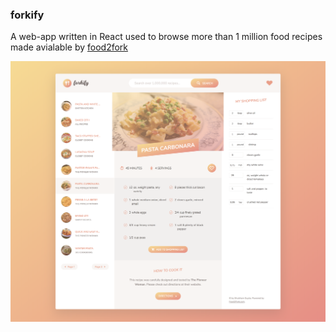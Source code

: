### forkify

A web-app written in React used to browse more than 1 million food recipes made avialable by [food2fork](https://www.food2fork.com/)

![](https://github.com/shubhamgupta2901/forkify/blob/master/screenshots/forkify-screenshot.png "")


 